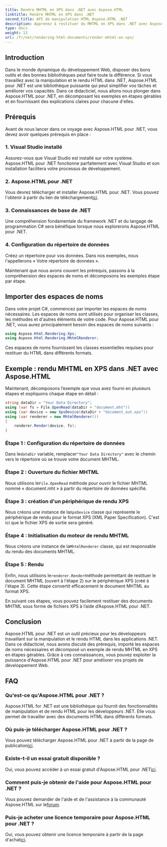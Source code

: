 ```yaml
---
title: Rendre MHTML en XPS dans .NET avec Aspose.HTML
linktitle: Rendre MHTML en XPS dans .NET
second_title: API de manipulation HTML Aspose.HTML .NET
description: Apprenez à restituer du MHTML en XPS dans .NET avec Aspose.HTML. Améliorez vos compétences en manipulation HTML et boostez vos projets de développement Web !
type: docs
weight: 13
url: /fr/net/rendering-html-documents/render-mhtml-as-xps/
---
```

## Introduction

Dans le monde dynamique du développement Web, disposer des bons outils et des bonnes bibliothèques peut faire toute la différence. Si vous travaillez avec la manipulation et le rendu HTML dans .NET, Aspose.HTML pour .NET est une bibliothèque puissante qui peut simplifier vos tâches et améliorer vos capacités. Dans ce didacticiel, nous allons nous plonger dans Aspose.HTML pour .NET, en décomposant les exemples en étapes gérables et en fournissant des explications claires pour chacune d'elles.

## Prérequis

Avant de nous lancer dans ce voyage avec Aspose.HTML pour .NET, vous devez avoir quelques prérequis en place :

### 1. Visual Studio installé

Assurez-vous que Visual Studio est installé sur votre système. Aspose.HTML pour .NET fonctionne parfaitement avec Visual Studio et son installation facilitera votre processus de développement.

### 2. Aspose.HTML pour .NET

 Vous devrez télécharger et installer Aspose.HTML pour .NET. Vous pouvez l'obtenir à partir du lien de téléchargement[ici](https://releases.aspose.com/html/net/).

### 3. Connaissances de base de .NET

Une compréhension fondamentale du framework .NET et du langage de programmation C# sera bénéfique lorsque nous explorerons Aspose.HTML pour .NET.

### 4. Configuration du répertoire de données

Créez un répertoire pour vos données. Dans nos exemples, nous l'appellerons « Votre répertoire de données ».

Maintenant que nous avons couvert les prérequis, passons à la compréhension des espaces de noms et décomposons les exemples étape par étape.

## Importer des espaces de noms

Dans votre projet C#, commencez par importer les espaces de noms nécessaires. Les espaces de noms sont utilisés pour organiser les classes, les méthodes et d'autres éléments de votre code. Pour Aspose.HTML pour .NET, vous aurez principalement besoin des espaces de noms suivants :

```csharp
using Aspose.Html.Rendering.Xps;
using Aspose.Html.Rendering.MhtmlRenderer;
```

Ces espaces de noms fournissent les classes essentielles requises pour restituer du HTML dans différents formats.

## Exemple : rendu MHTML en XPS dans .NET avec Aspose.HTML

Maintenant, décomposons l’exemple que vous avez fourni en plusieurs étapes et expliquons chaque étape en détail :

```csharp
string dataDir = "Your Data Directory";
using (var fs = File.OpenRead(dataDir + "document.mht"))
using (var device = new XpsDevice(dataDir + "document_out.xps"))
using (var renderer = new MhtmlRenderer())
{
    renderer.Render(device, fs);
}
```

### Étape 1 : Configuration du répertoire de données

 Dans le`dataDir` variable, remplacer`"Your Data Directory"` avec le chemin vers le répertoire où se trouve votre document MHTML.

### Étape 2 : Ouverture du fichier MHTML

 Nous utilisons le`File.OpenRead` méthode pour ouvrir le fichier MHTML nommé « document.mht » à partir du répertoire de données spécifié.

### Étape 3 : création d'un périphérique de rendu XPS

 Nous créons une instance de la`XpsDevice` classe qui représente le périphérique de rendu pour le format XPS (XML Paper Specification). C'est ici que le fichier XPS de sortie sera généré.

### Étape 4 : Initialisation du moteur de rendu MHTML

 Nous créons une instance de la`MhtmlRenderer` classe, qui est responsable du rendu des documents MHTML.

### Étape 5 : Rendu

 Enfin, nous utilisons le`renderer.Render`méthode permettant de restituer le document MHTML (ouvert à l'étape 2) sur le périphérique XPS (créé à l'étape 3). Cette étape convertit efficacement le document MHTML au format XPS.

En suivant ces étapes, vous pouvez facilement restituer des documents MHTML sous forme de fichiers XPS à l’aide d’Aspose.HTML pour .NET.

## Conclusion

Aspose.HTML pour .NET est un outil précieux pour les développeurs travaillant sur la manipulation et le rendu HTML dans les applications .NET. Dans ce didacticiel, nous avons discuté des prérequis, importé les espaces de noms nécessaires et décomposé un exemple de rendu MHTML en XPS en étapes gérables. Grâce à ces connaissances, vous pouvez exploiter la puissance d'Aspose.HTML pour .NET pour améliorer vos projets de développement Web.

## FAQ

### Qu'est-ce qu'Aspose.HTML pour .NET ?
Aspose.HTML for .NET est une bibliothèque qui fournit des fonctionnalités de manipulation et de rendu HTML pour les développeurs .NET. Elle vous permet de travailler avec des documents HTML dans différents formats.

### Où puis-je télécharger Aspose.HTML pour .NET ?
 Vous pouvez télécharger Aspose.HTML pour .NET à partir de la page de publication[ici](https://releases.aspose.com/html/net/).

### Existe-t-il un essai gratuit disponible ?
 Oui, vous pouvez accéder à un essai gratuit d'Aspose.HTML pour .NET[ici](https://releases.aspose.com/).

### Comment puis-je obtenir de l'aide pour Aspose.HTML pour .NET ?
Vous pouvez demander de l'aide et de l'assistance à la communauté Aspose.HTML sur le[forum](https://forum.aspose.com/).

### Puis-je acheter une licence temporaire pour Aspose.HTML pour .NET ?
 Oui, vous pouvez obtenir une licence temporaire à partir de la page d'achat[ici](https://purchase.aspose.com/temporary-license/).